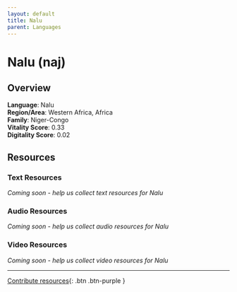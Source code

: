 ```yaml
---
layout: default
title: Nalu
parent: Languages
---
```


# Nalu (naj)

## Overview

**Language**: Nalu  
**Region/Area**: Western Africa, Africa  
**Family**: Niger-Congo  
**Vitality Score**: 0.33  
**Digitality Score**: 0.02  

## Resources

### Text Resources
*Coming soon - help us collect text resources for Nalu*

### Audio Resources
*Coming soon - help us collect audio resources for Nalu*

### Video Resources
*Coming soon - help us collect video resources for Nalu*

---

[Contribute resources](https://fairtrain.github.io/){: .btn .btn-purple }
